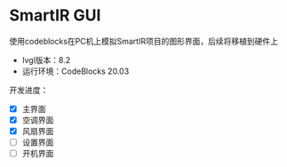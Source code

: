 # SmartIR GUI

使用codeblocks在PC机上模拟SmartIR项目的图形界面，后续将移植到硬件上

- lvgl版本：8.2
- 运行环境：CodeBlocks 20.03



开发进度：

- [x] 主界面
- [x] 空调界面
- [x] 风扇界面
- [ ] 设置界面
- [ ] 开机界面